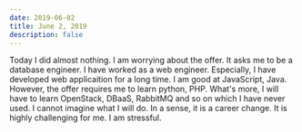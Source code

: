 ```yaml
---
date: 2019-06-02
title: June 2, 2019
description: false
---
```


Today I did almost nothing. I am worrying about the offer. It asks me to be a database engineer. I have worked as a web engineer. Especially, I have developed web applicaition for a long time. I am good at JavaScript, Java. However, the offer requires me to learn python, PHP. What's more, I will have to learn OpenStack, DBaaS, RabbitMQ and so on which I have never used. I cannot imagine what I will do. In a sense, it is a career change. It is highly challenging for me. I am stressful.